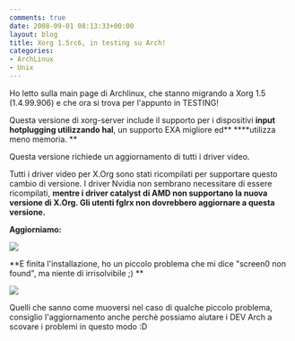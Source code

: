 ```yaml
---
comments: true
date: 2008-09-01 08:13:33+00:00
layout: blog
title: Xorg 1.5rc6, in testing su Arch!
categories:
- ArchLinux
- Unix
---
```


Ho letto sulla main page di Archlinux, che stanno migrando a Xorg 1.5 (1.4.99.906) e che ora si trova per l'appunto in TESTING!

Questa versione di xorg-server include il supporto per i dispositivi **input hotplugging utilizzando hal**, un supporto EXA migliore ed** ****utilizza meno memoria. **

Questa versione richiede un aggiornamento di tutti i driver video.

Tutti i driver video per X.Org sono stati ricompilati per supportare questo cambio di versione. I driver Nvidia non sembrano necessitare di essere ricompilati, **mentre i driver catalyst di AMD non supportano la nuova versione di X.Org. Gli utenti fglrx non dovrebbero aggiornare a questa versione.**

**Aggiorniamo:**

[![](http://www.allfreeportal.com/imghost/thumbs/699216Schermata.png)](http://www.allfreeportal.com/imghost/viewer.php?id=699216Schermata.png)

**E finita l'installazione, ho un piccolo problema che mi dice "screen0 non found", ma niente di irrisolvibile ;)
**

[![](http://www.allfreeportal.com/imghost/thumbs/445846Schermata-1.png)](http://www.allfreeportal.com/imghost/viewer.php?id=445846Schermata-1.png)

Quelli che sanno come muoversi nel caso di qualche piccolo problema, consiglio l'aggiornamento anche perchè possiamo aiutare i DEV Arch a scovare i problemi in questo modo :D

